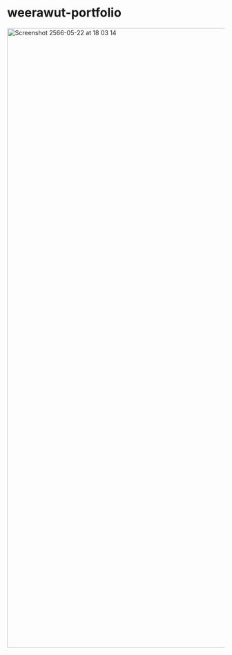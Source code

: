 # weerawut-portfolio
<img width="1435" alt="Screenshot 2566-05-22 at 18 03 14" src="https://github.com/superkookai/weerawut-portfolio/assets/24915399/b2285a67-e389-41f8-9502-796c616ea670">
